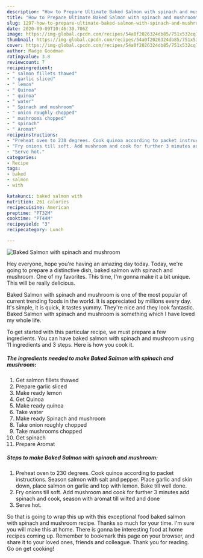 ```yaml
---
description: "How to Prepare Ultimate Baked Salmon with spinach and mushroom"
title: "How to Prepare Ultimate Baked Salmon with spinach and mushroom"
slug: 1297-how-to-prepare-ultimate-baked-salmon-with-spinach-and-mushroom
date: 2020-09-09T10:46:30.706Z
image: https://img-global.cpcdn.com/recipes/54a0f2026324db85/751x532cq70/baked-salmon-with-spinach-and-mushroom-recipe-main-photo.jpg
thumbnail: https://img-global.cpcdn.com/recipes/54a0f2026324db85/751x532cq70/baked-salmon-with-spinach-and-mushroom-recipe-main-photo.jpg
cover: https://img-global.cpcdn.com/recipes/54a0f2026324db85/751x532cq70/baked-salmon-with-spinach-and-mushroom-recipe-main-photo.jpg
author: Madge Goodman
ratingvalue: 3.8
reviewcount: 7
recipeingredient:
- " salmon fillets thawed"
- " garlic sliced"
- " lemon"
- " Quinoa"
- " quinoa"
- " water"
- " Spinach and mushroom"
- " onion roughly chopped"
- " mushrooms chopped"
- " spinach"
- " Aromat"
recipeinstructions:
- "Preheat oven to 230 degrees. Cook quinoa according to packet instructions. Season salmon with salt and pepper. Place garlic and skin down, place salmon on garlic and top with lemon. Bake till well done."
- "Fry onions till soft. Add mushroom and cook for further 3 minutes add spinach and cook, season with aromat till wilted and done"
- "Serve hot."
categories:
- Recipe
tags:
- baked
- salmon
- with

katakunci: baked salmon with 
nutrition: 261 calories
recipecuisine: American
preptime: "PT32M"
cooktime: "PT44M"
recipeyield: "3"
recipecategory: Lunch

---
```



![Baked Salmon with spinach and mushroom](https://img-global.cpcdn.com/recipes/54a0f2026324db85/751x532cq70/baked-salmon-with-spinach-and-mushroom-recipe-main-photo.jpg)

Hey everyone, hope you're having an amazing day today. Today, we're going to prepare a distinctive dish, baked salmon with spinach and mushroom. One of my favorites. This time, I'm gonna make it a bit unique. This will be really delicious.



Baked Salmon with spinach and mushroom is one of the most popular of current trending foods in the world. It is appreciated by millions every day. It's simple, it is quick, it tastes yummy. They're nice and they look fantastic. Baked Salmon with spinach and mushroom is something which I have loved my whole life.


To get started with this particular recipe, we must prepare a few ingredients. You can have baked salmon with spinach and mushroom using 11 ingredients and 3 steps. Here is how you cook it.

<!--inarticleads1-->

##### The ingredients needed to make Baked Salmon with spinach and mushroom:

1. Get  salmon fillets thawed
1. Prepare  garlic sliced
1. Make ready  lemon
1. Get  Quinoa
1. Make ready  quinoa
1. Take  water
1. Make ready  Spinach and mushroom
1. Take  onion roughly chopped
1. Take  mushrooms chopped
1. Get  spinach
1. Prepare  Aromat




<!--inarticleads2-->

##### Steps to make Baked Salmon with spinach and mushroom:

1. Preheat oven to 230 degrees. Cook quinoa according to packet instructions. Season salmon with salt and pepper. Place garlic and skin down, place salmon on garlic and top with lemon. Bake till well done.
1. Fry onions till soft. Add mushroom and cook for further 3 minutes add spinach and cook, season with aromat till wilted and done
1. Serve hot.




So that is going to wrap this up with this exceptional food baked salmon with spinach and mushroom recipe. Thanks so much for your time. I'm sure you will make this at home. There is gonna be interesting food at home recipes coming up. Remember to bookmark this page on your browser, and share it to your loved ones, friends and colleague. Thank you for reading. Go on get cooking!
